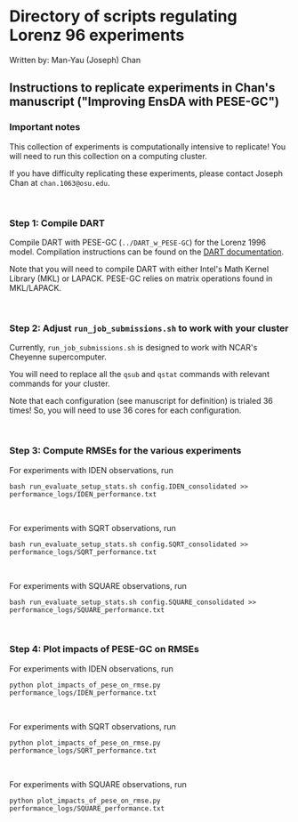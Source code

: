# Directory of scripts regulating Lorenz 96 experiments

Written by: Man-Yau (Joseph) Chan



## Instructions to replicate experiments in Chan's manuscript ("Improving EnsDA with PESE-GC")


### Important notes
This collection of experiments is computationally intensive to replicate! You will need to run this collection on a computing cluster.

If you have difficulty replicating these experiments, please contact Joseph Chan at `chan.1063@osu.edu`.

&nbsp; &nbsp;


### Step 1: Compile DART
Compile DART with PESE-GC (`../DART_w_PESE-GC`) for the Lorenz 1996 model. Compilation instructions can be found on the [DART documentation](https://docs.dart.ucar.edu/en/latest/).

Note that you will need to compile DART with either Intel's Math Kernel Library (MKL) or LAPACK. PESE-GC relies on matrix operations found in MKL/LAPACK.

&nbsp; &nbsp;



### Step 2: Adjust `run_job_submissions.sh` to work with your cluster

Currently, `run_job_submissions.sh` is designed to work with NCAR's Cheyenne supercomputer.

You will need to replace all the `qsub` and `qstat` commands with relevant commands for your cluster.

Note that each configuration (see manuscript for definition) is trialed 36 times! So, you will need to use 36 cores for each configuration.

&nbsp; &nbsp;




### Step 3: Compute RMSEs for the various experiments

For experiments with IDEN observations, run
```
bash run_evaluate_setup_stats.sh config.IDEN_consolidated >> performance_logs/IDEN_performance.txt
```

&nbsp;

For experiments with SQRT observations, run
```
bash run_evaluate_setup_stats.sh config.SQRT_consolidated >> performance_logs/SQRT_performance.txt
```

&nbsp;

For experiments with SQUARE observations, run
```
bash run_evaluate_setup_stats.sh config.SQUARE_consolidated >> performance_logs/SQUARE_performance.txt
```

&nbsp; &nbsp;



### Step 4: Plot impacts of PESE-GC on RMSEs

For experiments with IDEN observations, run
```
python plot_impacts_of_pese_on_rmse.py performance_logs/IDEN_performance.txt
```

&nbsp;

For experiments with SQRT observations, run
```
python plot_impacts_of_pese_on_rmse.py performance_logs/SQRT_performance.txt
```

&nbsp;

For experiments with SQUARE observations, run
```
python plot_impacts_of_pese_on_rmse.py performance_logs/SQUARE_performance.txt
```


